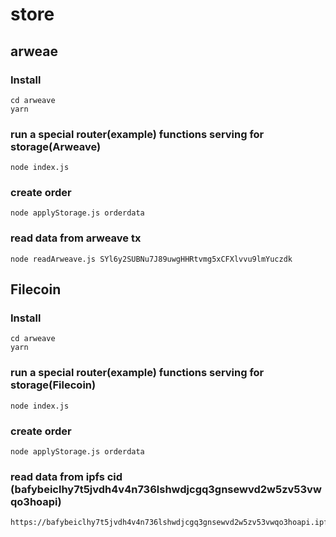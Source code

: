 # store

##  arweae
### Install
```
cd arweave
yarn 
```

### run a special router(example) functions serving for storage(Arweave)
```
node index.js
```

### create order
```
node applyStorage.js orderdata
```

### read data from arweave tx
```
node readArweave.js SYl6y2SUBNu7J89uwgHHRtvmg5xCFXlvvu9lmYuczdk
```



## Filecoin

### Install
```
cd arweave
yarn 
```

### run a special router(example) functions serving for storage(Filecoin) 
```
node index.js
```

### create order
```
node applyStorage.js orderdata
```

### read data from ipfs cid (bafybeiclhy7t5jvdh4v4n736lshwdjcgq3gnsewvd2w5zv53vwqo3hoapi)

```
https://bafybeiclhy7t5jvdh4v4n736lshwdjcgq3gnsewvd2w5zv53vwqo3hoapi.ipfs.dweb.link/
```